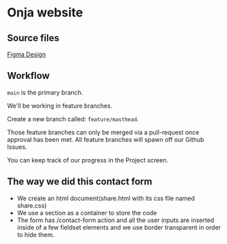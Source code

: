 # Onja website

## Source files

[Figma Design](https://www.figma.com/file/WukFhRHXNARUlN1sktJ6T1/Onja-Website?node-id=0%3A1)

## Workflow

`main` is the primary branch.

We'll be working in feature branches.

Create a new branch called: `feature/masthead`.

Those feature branches can only be merged via a pull-request once approval has been met. All feature branches will spawn off our Github Issues.

You can keep track of our progress in the Project screen.

## The way we did this contact form

- We create an html document(share.html with its css file named share.css)
- We use a section as a container to store the code
- The form has /contact-form action and all the user inputs are inserted inside of a few fieldset elements and we use border transparent in order to hide them.

